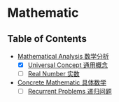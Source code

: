 # Mathematic

## Table of Contents

- [Mathematical Analysis 数学分析](maa/index.md)
    - [x] [Universal Concept 通用概念](maa/uc.md)
    - [ ] [Real Number 实数](maa/rn.md)
- [Concrete Mathematic 具体数学](conm/index.md)
    - [ ] [Recurrent Problems 递归问题](conm/recpro.md)